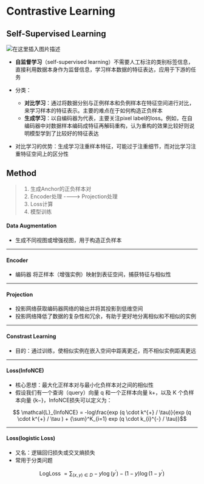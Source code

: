 # Contrastive Learning

## Self-Supervised Learning

![在这里插入图片描述](https://img-blog.csdnimg.cn/81e7a450251b4071ac08d1b2e7f6ffb9.png?x-oss-process=image/watermark,type_ZHJvaWRzYW5zZmFsbGJhY2s,shadow_50,text_Q1NETiBA5a2m5rij5rij5rij5rij5rij,size_20,color_FFFFFF,t_70,g_se,x_16)

* **自监督学习**（self-supervised learning）不需要人工标注的类别标签信息，直接利用数据本身作为监督信息，学习样本数据的特征表达，应用于下游的任务

* 分类：
  * **对比学习**：通过将数据分别与正例样本和负例样本在特征空间进行对比，来学习样本的特征表示。主要的难点在于如何构造正负样本
  * **生成学习**：以自编码器为代表，主要关注pixel label的loss。例如，在自编码器中对数据样本编码成特征再解码重构，认为重构的效果比较好则说明模型学到了比较好的特征表达

* 对比学习的优势：生成学习注重样本特征，可能过于注重细节，而对比学习注重特征空间上的区分性



## Method

> 1. 生成Anchor的正负样本对
> 2. Encoder处理 ---->  Projection处理
> 3. Loss计算
> 4. 模型训练

#### Data Augmentation

* 生成不同视图或增强视图，用于构造正负样本

****

#### Encoder

* 编码器 将正样本（增强实例）映射到表征空间，捕获特征与相似性

****

#### Projection

* 投影网络获取编码器网络的输出并将其投影到低维空间
* 投影网络降低了数据的复杂性和冗余，有助于更好地分离相似和不相似的实例

****

#### Constrast Learning

* 目的：通过训练，使相似实例在嵌入空间中距离更近，而不相似实例距离更远

****

#### Loss(InfoNCE)

* 核心思想：最大化正样本对与最小化负样本对之间的相似性
* 假设我们有一个查询（query）向量 q 和一个正样本向量 k+，以及 K 个负样本向量 {k−}，InfoNCE损失可以定义为：

```math
 \mathcal{L}_{InfoNCE} = -log\frac{exp (q \cdot k^{+} / \tau)}{exp (q \cdot k^{+} / \tau ) + {\sum}^K_{i=1} exp (q \cdot k_{i}^{-} / \tau)}
```

****

#### Loss(logistic Loss)

* 又名：逻辑回归损失或交叉熵损失
* 常用于分类问题

$$
\text { LogLoss }=\sum_{(x, y) \in D}-y \log \left(y^{\prime}\right)-(1-y) \log \left(1-y^{\prime}\right)
$$



